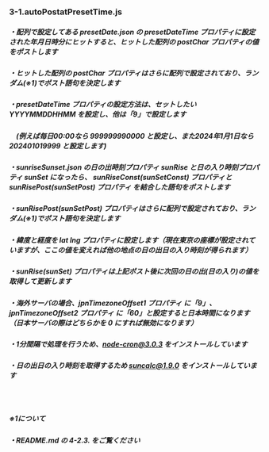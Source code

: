 ### 3-1.autoPostatPresetTime.js
##### ・配列で設定してある presetDate.json の presetDateTime プロパティに設定された年月日時分にヒットすると、ヒットした配列の postChar プロパティの値をポストします
##### ・ヒットした配列の postChar プロパティはさらに配列で設定されており、ランダム(※1)でポスト語句を決定します
##### ・presetDateTime プロパティの設定方法は、セットしたい YYYYMMDDHHMM を設定し、他は「9」で設定します
##### 　(例えば毎日00:00なら 999999990000 と設定し、また2024年1月1日なら 202401019999 と設定します)
##### ・sunriseSunset.json の日の出時刻プロパティ sunRise と日の入り時刻プロパティ sunSet になったら、 sunRiseConst(sunSetConst) プロパティと sunRisePost(sunSetPost) プロパティ を結合した語句をポストします
##### ・sunRisePost(sunSetPost) プロパティはさらに配列で設定されており、ランダム(※1)でポスト語句を決定します
##### ・緯度と経度を lat lng プロパティに設定します（現在東京の座標が設定されていますが、ここの値を変えれば他の地点の日の出日の入り時刻が得られます）
##### ・sunRise(sunSet) プロパティは上記ポスト後に次回の日の出(日の入り)の値を取得して更新します
##### ・海外サーバの場合、jpnTimezoneOffset1 プロパティ に「9」、jpnTimezoneOffset2 プロパティ に「60」と設定すると日本時間になります（日本サーバの際はどちらかを 0 にすれば無効になります）
##### ・1分間隔で処理を行うため、node-cron@3.0.3 をインストールしています
##### ・日の出日の入り時刻を取得するため suncalc@1.9.0 をインストールしています
### 　
##### ※1について
##### ・README.md の 4-2.3. をご覧ください
